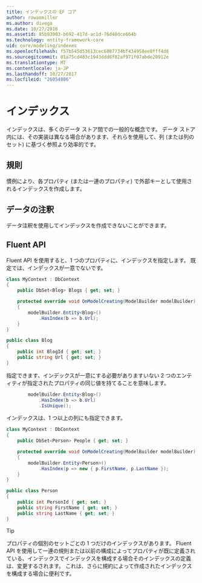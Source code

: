 ```yaml
---
title: インデックスの EF コア
author: rowanmiller
ms.author: divega
ms.date: 10/27/2016
ms.assetid: 85b92003-b692-417d-ac1d-76d40dce664b
ms.technology: entity-framework-core
uid: core/modeling/indexes
ms.openlocfilehash: f57b545d53613cec6887734bf434958ee8fff4d8
ms.sourcegitcommit: 01a75cd483c1943ddd6f82af971f07abde20912e
ms.translationtype: MT
ms.contentlocale: ja-JP
ms.lasthandoff: 10/27/2017
ms.locfileid: "26054886"
---
```

# <a name="indexes"></a>インデックス

インデックスは、多くのデータ ストア間での一般的な概念です。 データ ストア内には、その実装は異なる場合があります、それらを使用して、列 (または列のセット) に基づく参照より効率的です。

## <a name="conventions"></a>規則

慣例により、各プロパティ (または一連のプロパティ) で外部キーとして使用されるインデックスを作成します。

## <a name="data-annotations"></a>データの注釈

データ注釈を使用してインデックスを作成できないことができます。

## <a name="fluent-api"></a>Fluent API

Fluent API を使用すると、1 つのプロパティに、インデックスを指定します。 既定では、インデックスが一意でないです。

<!-- [!code-csharp[Main](samples/core/Modeling/FluentAPI/Samples/Index.cs?highlight=7,8)] -->
``` csharp
class MyContext : DbContext
{
    public DbSet<Blog> Blogs { get; set; }

    protected override void OnModelCreating(ModelBuilder modelBuilder)
    {
        modelBuilder.Entity<Blog>()
            .HasIndex(b => b.Url);
    }
}

public class Blog
{
    public int BlogId { get; set; }
    public string Url { get; set; }
}
```

指定できます、インデックスが一意にする必要がありますいない 2 つのエンティティが指定されたプロパティの同じ値を持てることを意味します。

<!-- [!code-csharp[Main](samples/core/Modeling/FluentAPI/Samples/IndexUnique.cs?highlight=3)] -->
``` csharp
        modelBuilder.Entity<Blog>()
            .HasIndex(b => b.Url)
            .IsUnique();
```

インデックスは、1 つ以上の列にも指定できます。

<!-- [!code-csharp[Main](samples/core/Modeling/FluentAPI/Samples/IndexComposite.cs?highlight=7,8)] -->
``` csharp
class MyContext : DbContext
{
    public DbSet<Person> People { get; set; }

    protected override void OnModelCreating(ModelBuilder modelBuilder)
    {
        modelBuilder.Entity<Person>()
            .HasIndex(p => new { p.FirstName, p.LastName });
    }
}

public class Person
{
    public int PersonId { get; set; }
    public string FirstName { get; set; }
    public string LastName { get; set; }
}
```

> [!TIP]  
> プロパティの個別のセットごとの 1 つだけのインデックスがあります。 Fluent API を使用して一連の規則または以前の構成によってプロパティが既に定義されている、インデックスでインデックスを構成する場合そのインデックスの定義は、変更するされます。 これは、さらに規約によって作成されたインデックスを構成する場合に便利です。
